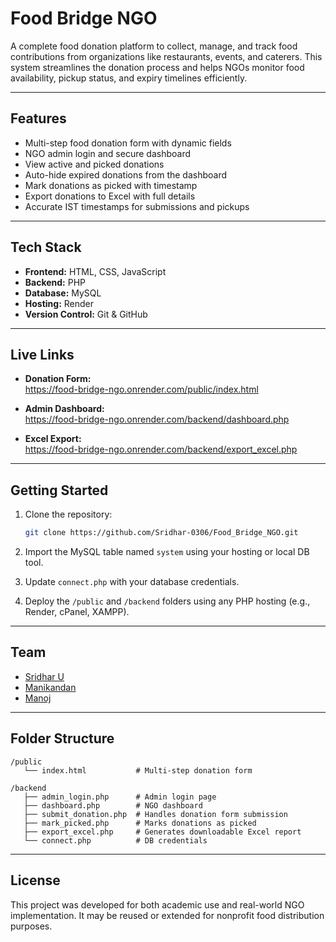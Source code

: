 # Food Bridge NGO

A complete food donation platform to collect, manage, and track food contributions from organizations like restaurants, events, and caterers. This system streamlines the donation process and helps NGOs monitor food availability, pickup status, and expiry timelines efficiently.

---

## Features

- Multi-step food donation form with dynamic fields
- NGO admin login and secure dashboard
- View active and picked donations
- Auto-hide expired donations from the dashboard
- Mark donations as picked with timestamp
- Export donations to Excel with full details
- Accurate IST timestamps for submissions and pickups

---

## Tech Stack

- **Frontend:** HTML, CSS, JavaScript  
- **Backend:** PHP  
- **Database:** MySQL  
- **Hosting:** Render  
- **Version Control:** Git & GitHub

---

## Live Links

- **Donation Form:**  
  https://food-bridge-ngo.onrender.com/public/index.html

- **Admin Dashboard:**  
  https://food-bridge-ngo.onrender.com/backend/dashboard.php

- **Excel Export:**  
  https://food-bridge-ngo.onrender.com/backend/export_excel.php

---

## Getting Started

1. Clone the repository:
   ```bash
   git clone https://github.com/Sridhar-0306/Food_Bridge_NGO.git
   ```

2. Import the MySQL table named `system` using your hosting or local DB tool.

3. Update `connect.php` with your database credentials.

4. Deploy the `/public` and `/backend` folders using any PHP hosting (e.g., Render, cPanel, XAMPP).

---

## Team

- [Sridhar U](https://github.com/Sridhar-0306)
- [Manikandan](https://github.com/manikandan-11-12-2006)
- [Manoj](https://github.com/Manoj-git-33)

---

## Folder Structure

```
/public
   └── index.html           # Multi-step donation form

/backend
   ├── admin_login.php      # Admin login page
   ├── dashboard.php        # NGO dashboard
   ├── submit_donation.php  # Handles donation form submission
   ├── mark_picked.php      # Marks donations as picked
   ├── export_excel.php     # Generates downloadable Excel report
   └── connect.php          # DB credentials
```

---

## License

This project was developed for both academic use and real-world NGO implementation. It may be reused or extended for nonprofit food distribution purposes.
